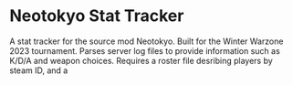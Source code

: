 # Neotokyo Stat Tracker
A stat tracker for the source mod Neotokyo. Built for the Winter Warzone 2023 tournament. Parses server log files to provide information such as K/D/A and weapon choices.
Requires a roster file desribing players by steam ID, and a 
